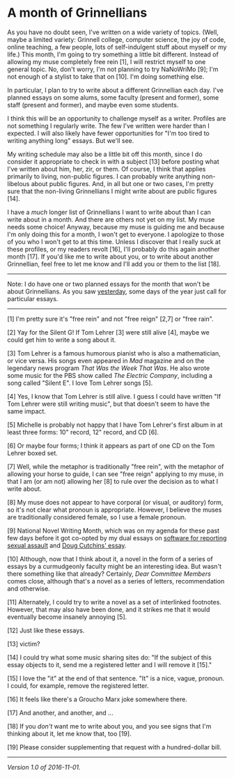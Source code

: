 A month of Grinnellians
=======================

As you have no doubt seen, I've written on a wide variety of topics.
(Well, maybe a limited variety: Grinnell college, computer science,
the joy of code, online teaching, a few people, lots of self-indulgent
stuff about myself or my life.)  This month, I'm going to try something a
little bit different.  Instead of allowing my muse completely free rein
[1], I will restrict myself to one general topic.  No, don't worry, I'm
not planning to try NaNoWriMo [9]; I'm not enough of a stylist to take
that on [10].  I'm doing something else.

In particular, I plan to try to write about a different Grinnellian
each day.  I've planned essays on some alums, some faculty (present and
former), some staff (present and former), and maybe even some students.

I think this will be an opportunity to challenge myself as a writer.
Profiles are not something I regularly write.  The few I've written were
harder than I expected.  I will also likely have fewer opportunities for
"I'm too tired to writing anything long" essays.  But we'll see.

My writing schedule may also be a little bit off this month, since I do 
consider it appropriate to check in with a subject [13] before posting
what I've written about him, her, zir, or them.  Of course, I think
that applies primarily to living, non-public figures.  I can probably
write anything non-libelous about public figures.  And, in all but one
or two cases, I'm pretty sure that the non-living Grinnellians I might
write about are public figures [14].

I have a *much* longer list of Grinnellians I want to write about than I
can write about in a month.  And there are others not yet on my list.
My muse needs some choice!  Anyway, because my muse is guiding me
and because I'm only doing this for a month, I won't get to everyone.
I apologize to those of you who I won't get to at this time.  Unless I
discover that I really suck at these profiles, or my readers revolt
[16], I'll probably do this again another month [17].  If you'd like me
to write about you, or to write about another Grinnellian, feel free to
let me know and I'll add you or them to the list [18].  

---

Note: I do have one or two planned essays for the month that won't be
about Grinnellians.  As you saw [yesterday](tigger-suit.html), some days
of the year just call for particular essays.

---

[1] I'm pretty sure it's "free rein" and not "free reign" [2,7] or "free rain".

[2] Yay for the Silent G!  If Tom Lehrer [3] were still alive [4], maybe
we could get him to write a song about it.

[3] Tom Lehrer is a famous humorous pianist who is also a mathematician,
or vice versa.  His songs even appeared in _Mad_ magazine and on the
legendary news program _That Was the Week That Was_.  He also wrote
some music for the PBS show called _The Electric Company_, including
a song called "Silent E".  I love Tom Lehrer songs [5].

[4] Yes, I know that Tom Lehrer is still alive.  I guess I could have
written "If Tom Lehrer were still writing music", but that doesn't seem
to have the same impact.

[5] Michelle is probably not happy that I have Tom Lehrer's first album
in at least three forms: 10" record, 12" record, and CD [6].

[6] Or maybe four forms; I think it appears as part of one CD on the
Tom Lehrer boxed set.

[7] Well, while the metaphor is traditionally "free rein", with the
metaphor of allowing your horse to guide, I can see "free reign"
applying to my muse, in that I am (or am not) allowing her [8] to rule
over the decision as to what I write about.

[8] My muse does not appear to have corporal (or visual, or auditory)
form, so it's not clear what pronoun is appropriate.  However, I believe
the muses are traditionally considered female, so I use a female pronoun.

[9] National Novel Writing Month, which was on my agenda for these past
few days before it got co-opted by my dual essays on
[software for reporting sexual assault](software-for-reporting-sexual-assault.html) and [Doug Cutchins' essay](doug-cutchins-essay.html).

[10] Although, now that I think about it, a novel in the form of a series
of essays by a curmudgeonly faculty might be an interesting idea.  But
wasn't there something like that already?  Certainly, *Dear Committee
Members* comes close, although that's a novel as a series of letters,
recommendation and otherwise.

[11] Alternately, I could try to write a novel as a set of interlinked
footnotes.  However, that may also have been done, and it strikes me
that it would eventually become insanely annoying [5].

[12] Just like these essays.

[13] victim?

[14] I could try what some music sharing sites do: "If the subject of
this essay objects to it, send me a registered letter and I will
remove it [15]."

[15] I love the "it" at the end of that sentence.  "It" is a nice,
vague, pronoun.  I could, for example, remove the registered letter.

[16] It feels like there's a Groucho Marx joke somewhere there.

[17] And another, and another, and ...

[18] If you *don't* want me to write about you, and you see signs that
I'm thinking about it, let me know that, too [19].

[19] Please consider supplementing that request with a hundred-dollar
bill.

---

*Version 1.0 of 2016-11-01.*
